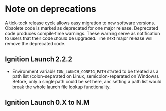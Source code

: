 # Note on deprecations
A tick-tock release cycle allows easy migration to new software versions.
Obsolete code is marked as deprecated for one major release.
Deprecated code produces compile-time warnings. These warning serve as
notification to users that their code should be upgraded. The next major
release will remove the deprecated code.

## Ignition Launch 2.2.2

- Environment variable `IGN_LAUNCH_CONFIG_PATH` started to be treated as a path
  list (colon-separated on Linux, semicolon-separated on Windows). Before, only
  a single path could be set here, and setting a path list would break the whole
  launch file lookup functionality.

## Ignition Launch 0.X to N.M
